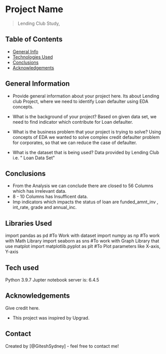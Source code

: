 # Project Name
> Lending Club Study, 


## Table of Contents
* [General Info](#general-information)
* [Technologies Used](#technologies-used)
* [Conclusions](#conclusions)
* [Acknowledgements](#acknowledgements)

## General Information
- Provide general information about your project here.
Its about Lending club Project, where we need to identify Loan defaulter using EDA concepts.

- What is the background of your project?
Based on given data set, we need to find indicator which contribute for Loan defaulter.

- What is the business problem that your project is trying to solve?
Using concepts of EDA we wanted to solve complex credit defaulter problem for corporates, so that we can reduce the case of defaulter.

- What is the dataset that is being used?
 Data provided by Lending Club i.e. " Loan Data Set"

## Conclusions
-  From the Analysis we can conclude there are closed to 56 Columns which has irrelevant data.
-  8 - 10 Columns has Insufficent data.
-  Imp indicators which impacts the status of loan are funded_amnt_inv , int_rate, grade and annual_inc.

## Libraries  Used
import pandas as pd  #To Work with dataset
import numpy as np #To work with Math Library
import seaborn as sns #To work with Graph Library that use matplot
import matplotlib.pyplot as plt #To Plot parameters like X-axis, Y-axis

## Tech used 

Python 3.9.7
Jupter notebook server is: 6.4.5

<!-- As the libraries versions keep on changing, it is recommended to mention the version of library used in this project -->

## Acknowledgements
Give credit here.
- This project was inspired by Upgrad.

## Contact
Created by [@GiteshSydney] - feel free to contact me!
